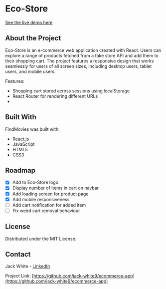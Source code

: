 # Eco-Store
[See the live demo here](https://eco-store-ecommerce-app.herokuapp.com/ecommerce-app/)

## About the Project
Eco-Store is an e-commerce web application created with React. Users can explore a range of products fetched from a fake store API and add them to their shopping cart. The project features a responsive design that works seamlessly for users of all screen sizes, including desktop users, tablet users, and mobile users.

Features:
* Shopping cart stored across sessions using localStorage
* React Router for rendering different URLs
* 

## Built With
FindMovies was built with:
* React.js
* JavaScript
* HTML5
* CSS3

## Roadmap
- [x] Add <Link> to Eco-Store logo
- [x] Display number of items in cart on navbar
- [x] Add loading screen for product page
- [x] Add mobile responsiveness
- [ ] Add cart notification for added item
- [ ] Fix weird cart removal behaviour

## License

Distributed under the MIT License.

## Contact

Jack White - [LinkedIn](https://linkedin.com/in/jack-f-white)

Project Link: [https://github.com/jack-white9/ecommerce-app](https://github.com/jack-white9/ecommerce-app)
